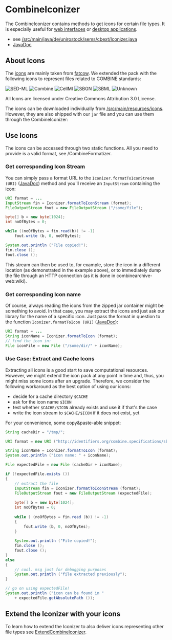CombineIconizer 
=================

The CombineIconizer contains methods to get icons for certain file types. It is especially useful for [web interfaces](combinearchive-gui:wiki) or [desktop applications](combinearchive-gui:wiki).

* see [/src/main/java/de/unirostock/sems/cbext/Iconizer.java](https://github.com/SemsProject/CombineExt/tree/master/src/main/java/de/unirostock/sems/cbext/Iconizer.java)
* [JavaDoc](http://jdoc.sems.uni-rostock.de/CombineExt/)

About Icons 
------------

The [icons](https://github.com/SemsProject/CombineExt/tree/master/src/main/resources/icons) are mainly taken from [fatcow](http://www.fatcow.com/free-icons). We extended the pack with the following icons to represent files related to COMBINE standards:

![SED-ML](https://github.com/SemsProject/CombineExt/blob/master/src/main/resources/icons/Blue-sedml.png)
![Combine](https://github.com/SemsProject/CombineExt/blob/master/src/main/resources/icons/Green-combine.png)
![CellMl](https://github.com/SemsProject/CombineExt/blob/master/src/main/resources/icons/Red-cellml.png)
![SBGN](https://github.com/SemsProject/CombineExt/blob/master/src/main/resources/icons/Blue-sbgn.png)
![SBML](https://github.com/SemsProject/CombineExt/blob/master/src/main/resources/icons/Blue-sbml.png)
![Unknown](https://github.com/SemsProject/CombineExt/blob/master/src/main/resources/icons/Blue-unknown.png)

All Icons are licensed under Creative Commons Attribution 3.0 License.

The icons can be downloaded individually from [/src/main/resources/icons](https://github.com/SemsProject/CombineExt/tree/master/src/main/resources/icons). However, they are also shipped with our `jar` file and you can use them through the CombineIconizer:

Use Icons 
----------

The icons can be accessed through two static functions. All you need to provide is a valid format, see /CombineFormatizer.

### Get corresponding Icon Stream 
You can simply pass a format URL to the `Iconizer.formatToIconStream (URI)` ([JavaDoc](http://jdoc.sems.uni-rostock.de/CombineExt/de/unirostock/sems/cbext/Iconizer.html#formatToIconStream(java.net.URI))) method and you'll receive an `InputStream` containing the icon:

```java
URI format = ...
InputStream fin = Iconizer.formatToIconStream (format);
FileOutputStream fout = new FileOutputStream ("/some/file");

byte[] b = new byte[1024];
int noOfBytes = 0;

while ((noOfBytes = fin.read(b)) != -1)
	fout.write (b, 0, noOfBytes);

System.out.println ("File copied!");
fin.close ();
fout.close ();
```

This stream can then be used to, for example, store the icon in a different location (as demonstrated in the example above), or to immediately dump the file through an HTTP connection (as it is done in combinearchive-web:wiki).

### Get corresponding Icon name 
Of course, always reading the icons from the zipped jar container might be something to avoid. In that case, you may extract the icons and just ask our library for the name of a specific icon. Just pass the format in question to the function `Iconizer.formatToIcon (URI)` ([JavaDoc](http://jdoc.sems.uni-rostock.de///CombineExt/de/unirostock/sems/cbext/Iconizer.html//#formatToIcon(java.net.URI))):

```java
URI format = ...
String iconName = Iconizer.formatToIcon (format);
// find the icon in:
File iconFile = new File ("/some/dir/" + iconName);
```

### Use Case: Extract and Cache Icons 
Extracting all icons is a good start to save computational resources. However, we might extend the icon pack at any point in time and, thus, you might miss some icons after an upgrade. Therefore, we consider the following workaround as the best option of using our icons:

* decide for a cache directory `$CACHE`
* ask for the icon name `$ICON`
* test whether `$CACHE/$ICON` already exists and use it if that's the case
* write the icon stream to `$CACHE/$ICON` if it does not exist, yet

For your convenience, some copy&paste-able snippet:


```java
String cacheDir = "/tmp/";

URI format = new URI ("http://identifiers.org/combine.specifications/sbml");

String iconName = Iconizer.formatToIcon (format);
System.out.println ("icon name: " + iconName);

File expectedFile = new File (cacheDir + iconName);

if (!expectedFile.exists ())
{
	// extract the file
	InputStream fin = Iconizer.formatToIconStream (format);
	FileOutputStream fout = new FileOutputStream (expectedFile);
	
	byte[] b = new byte[1024];
	int noOfBytes = 0;
	
	while ( (noOfBytes = fin.read (b)) != -1)
	{
		fout.write (b, 0, noOfBytes);
	}
	
	System.out.println ("File copied!");
	fin.close ();
	fout.close ();
}
else
{
	// cool. msg just for debugging purposes
	System.out.println ("file extracted previously");
}

// go on using expectedFile!
System.out.println ("icon can be found in "
	+ expectedFile.getAbsolutePath ());
```


Extend the Iconizer with your icons 
------------------------------------
To learn how to extend the Iconizer to also deliver icons representing other file types see [ExtendCombineIconizer](ExtendCombineIconizer).
